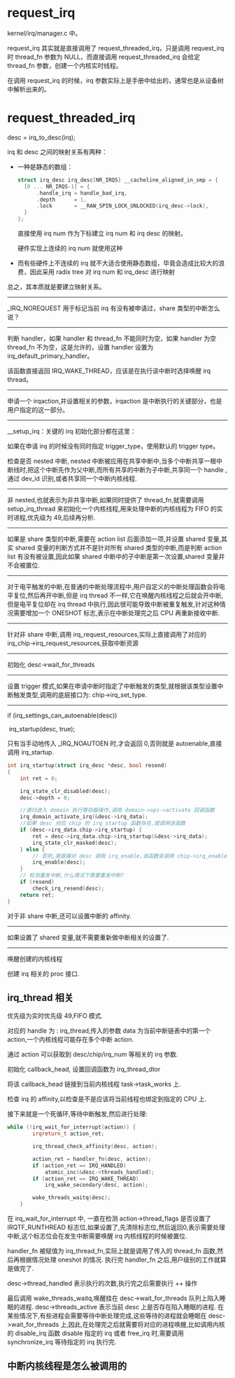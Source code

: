 # request_irq

kernel/irq/manager.c 中。 

request_irq 其实就是直接调用了 request_threaded_irq，只是调用 request_irq 时 thread_fn 参数为 NULL，而直接调用 request_threaded_irq 会给定 thread_fn 参数，创建一个内核实时线程。 



在调用 request_irq 的时候，irq 参数实际上是手册中给出的，通常也是从设备树中解析出来的。 

# request_threaded_irq

desc = irq_to_desc(irq);

irq 和 desc 之间的映射关系有两种：

* 一种是静态的数组：

  ```c++
  struct irq_desc irq_desc[NR_IRQS] __cacheline_aligned_in_smp = {
  	[0 ... NR_IRQS-1] = {
  		.handle_irq	= handle_bad_irq,
  		.depth		= 1,
  		.lock		= __RAW_SPIN_LOCK_UNLOCKED(irq_desc->lock),
  	}
  };
  ```

  直接使用 irq num 作为下标建立 irq num 和 irq desc 的映射。 

  硬件实现上连续的 irq num 就使用这种

* 而有些硬件上不连续的 irq 就不大适合使用静态数组，毕竟会造成比较大的浪费，因此采用 radix tree 对 irq num 和 irq_desc 进行映射

总之，其本质就是要建立映射关系。   

---

_IRQ_NOREQUEST 用于标记当前 irq 有没有被申请过，share 类型的中断怎么说？

---

判断 handler，如果 handler 和 thread_fn 不能同时为空，如果 handler 为空 thread_fn 不为空，这是允许的，设置 handler 设置为 irq_default_primary_handler。 

该函数直接返回 IRQ_WAKE_THREAD，应该是在执行该中断时选择唤醒 irq thread。

---

申请一个 irqaction,并设置相关的参数，irqaction 是中断执行的关键部分，也是用户指定的这一部分。 

---

__setup_irq：关键的 irq 初始化部分都在这里：

如果在申请 irq 的时候没有同时指定 trigger_type，使用默认的 trigger type。

检查是否 nested 中断, nested 中断被应用在共享中断中,当多个中断共享一根中断线时,把这个中断先作为父中断,而所有共享的中断为子中断,共享同一个 handle ,通过 dev_id 识别,或者共享同一个中断内核线程.  

---

非 nested,也就表示为非共享中断,如果同时提供了 thread_fn,就需要调用 setup_irq_thread 来初始化一个内核线程,用来处理中断的内核线程为 FIFO 的实时进程,优先级为 49,后续再分析. 

---

如果是 share 类型的中断,需要在 action list 后面添加一项,并设置 shared 变量,其实 shared 变量的判断方式并不是针对所有 shared 类型的中断,而是判断 action list 有没有被设置,因此如果 shared 中断中的子中断是第一次设置,shared 变量并不会被置位. 

---

对于电平触发的中断,在普通的中断处理流程中,用户自定义的中断处理函数会将电平复位,然后再开中断,但是 irq thread 不一样,它在唤醒内核线程之后就会开中断,但是电平复位却在 irq thread 中执行,因此很可能导致中断被重复触发,针对这种情况需要增加一个 ONESHOT 标志,表示在中断处理完之后 CPU 再重新接收中断.  

---

针对非 share 中断,调用 irq_request_resources,实际上直接调用了对应的  irq_chip->irq_request_resources,获取中断资源

---

初始化 desc->wait_for_threads

---

设置 trigger 模式,如果在申请中断时指定了中断触发的类型,就根据该类型设置中断触发类型,调用的底层接口为: chip->irq_set_type.

---

if (irq_settings_can_autoenable(desc))

​            irq_startup(desc, true);

只有当手动地传入 _IRQ_NOAUTOEN 时,才会返回 0,否则就是 autoenable,直接调用 irq_startup. 

```c++
int irq_startup(struct irq_desc *desc, bool resend)
{
	int ret = 0;

	irq_state_clr_disabled(desc);
	desc->depth = 0;

    //递归进入 domain 执行寄存器操作,调用 domain->ops->activate 回调函数
	irq_domain_activate_irq(&desc->irq_data);
    //如果 desc 对应 chip 的 irq_startup 函数存在,就调用该函数
	if (desc->irq_data.chip->irq_startup) {
		ret = desc->irq_data.chip->irq_startup(&desc->irq_data);
		irq_state_clr_masked(desc);
	} else {
        // 否则,就直接对 desc 调用 irq_enable,该函数会调用 chip->irq_enable
		irq_enable(desc);
	}
    // 检测重发中断,什么情况下需要重发中断?
	if (resend)
		check_irq_resend(desc);
	return ret;
}
```



对于非 share 中断,还可以设置中断的 affinity.

---

如果设置了 shared 变量,就不需要重新做中断相关的设置了. 

---

唤醒创建的内核线程

创建 irq 相关的 proc 接口. 



## irq_thread 相关

优先级为实时优先级 49,FIFO 模式. 

对应的 handle 为 : irq_thread,传入的参数 data 为当前中断链表中的第一个 action,一个内核线程可能存在多个中断 action. 

通过 action 可以获取到 desc/chip/irq_num 等相关的 irq 参数. 

初始化 callback_head, 设置回调函数为 irq_thread_dtor

将该 callback_head 链接到当前内核线程 task->task_works 上.

检查 irq 的 affinity,以检查是不是应该将当前线程也绑定到指定的 CPU 上. 

接下来就是一个死循环,等待中断触发,然后进行处理:

```c++
while (!irq_wait_for_interrupt(action)) {
		irqreturn_t action_ret;

		irq_thread_check_affinity(desc, action);

		action_ret = handler_fn(desc, action);
		if (action_ret == IRQ_HANDLED)
			atomic_inc(&desc->threads_handled);
		if (action_ret == IRQ_WAKE_THREAD)
			irq_wake_secondary(desc, action);

		wake_threads_waitq(desc);
	}
```

在 irq_wait_for_interrupt 中, 一直在检测 action->thread_flags 是否设置了 IRQTF_RUNTHREAD 标志位,如果设置了,先清除标志位,然后返回0,表示需要处理中断,这个标志位会在发生中断需要唤醒 irq 内核线程的时候被置位. 

handler_fn 被赋值为 irq_thread_fn,实际上就是调用了传入的  thread_fn 函数,然后再根据情况处理 oneshot 的情况. 执行完 handler_fn 之后,用户级别的工作就算是做完了. 

desc->thread_handled 表示执行的次数,执行完之后需要执行 ++ 操作

最后调用 wake_threads_waitq,唤醒挂在 desc->wait_for_threads 队列上陷入睡眠的进程. desc->threads_active 表示当前 desc 上是否存在陷入睡眠的进程. 在某些情况下,有些进程会需要等待中断处理完成,这些等待的进程就会睡眠在 desc->wait_for_threads 上,因此,在处理完之后就需要将对应的进程唤醒,比如调用内核的 disable_irq 函数 disable 指定的 irq 或者 free_irq 时,需要调用 synchronize_irq 等待指定的 irq 执行完. 



## 中断内核线程是怎么被调用的



